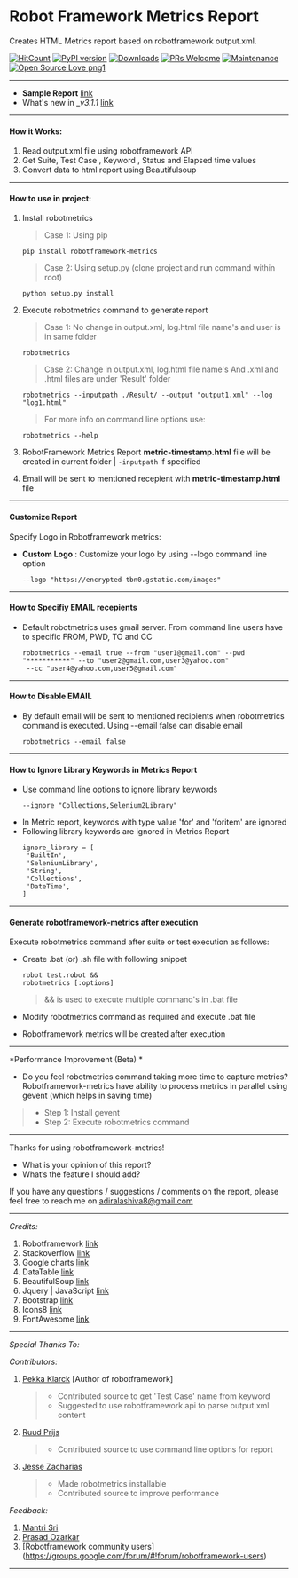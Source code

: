 # Robot Framework Metrics Report

Creates HTML Metrics report based on robotframework output.xml.

[![HitCount](http://hits.dwyl.io/adiralashiva8/robotframework-metrics.svg)](http://hits.dwyl.io/adiralashiva8/robotframework-metrics)
[![PyPI version](https://badge.fury.io/py/robotframework-metrics.svg)](https://badge.fury.io/py/robotframework-metrics)
[![Downloads](https://pepy.tech/badge/robotframework-metrics)](https://pepy.tech/project/robotframework-metrics)
[![PRs Welcome](https://img.shields.io/badge/PRs-welcome-brightgreen.svg?style=flat-square)](http://makeapullrequest.com)
[![Maintenance](https://img.shields.io/badge/Maintained%3F-yes-green.svg)](https://GitHub.com/Naereen/StrapDown.js/graphs/commit-activity)
[![Open Source Love png1](https://badges.frapsoft.com/os/v1/open-source.png?v=103)](https://github.com/ellerbrock/open-source-badges/)

---
 - __Sample Report__ [link](https://robotframework-metrics.netlify.com/)
 - What's new in __v3.1.1_ [link](https://github.com/adiralashiva8/robotframework-metrics/releases/tag/v3.1.1)

---

#### How it Works:

1. Read output.xml file using robotframework API
2. Get Suite, Test Case , Keyword , Status and Elapsed time values
3. Convert data to html report using Beautifulsoup

---

#### How to use in project:

1. Install robotmetrics 

    > Case 1: Using pip
    ```
    pip install robotframework-metrics
    ```
    > Case 2: Using setup.py (clone project and run command within root)
    ```
    python setup.py install
    ```

2. Execute robotmetrics command to generate report

    > Case 1: No change in output.xml, log.html file name's and user is in same folder
    ```
    robotmetrics
    ```
    > Case 2: Change in output.xml, log.html file name's And .xml and .html files are under 'Result' folder
    ```
    robotmetrics --inputpath ./Result/ --output "output1.xml" --log "log1.html"
    ```

    > For more info on command line options use:

    ```
    robotmetrics --help
    ```
    
3. RobotFramework Metrics Report __metric-timestamp.html__ file will be created in current folder | `-inputpath` if specified

4. Email will be sent to mentioned recepient with __metric-timestamp.html__ file

---

#### Customize Report

Specify Logo in Robotframework metrics: 

 - __Custom Logo__ : Customize your logo by using --logo command line option

     ```
     --logo "https://encrypted-tbn0.gstatic.com/images"
     ```
---
#### How to Specifiy EMAIL recepients
 - Default robotmetrics uses gmail server. From command line users have to specific FROM, PWD, TO and CC

    ```
    robotmetrics --email true --from "user1@gmail.com" --pwd "***********" --to "user2@gmail.com,user3@yahoo.com"
     --cc "user4@yahoo.com,user5@gmail.com" 
    
    ``` 

---
#### How to Disable EMAIL
 - By default email will be sent to mentioned recipients when robotmetrics command is executed. Using --email false can disable email

    ```
    robotmetrics --email false
    ```

---

#### How to Ignore Library Keywords in Metrics Report
 - Use command line options to ignore library keywords
    ``` 
    --ignore "Collections,Selenium2Library"
    ```
 - In Metric report, keywords with type value 'for' and 'foritem' are ignored
 - Following library keywords are ignored in Metrics Report
    ```
    ignore_library = [
     'BuiltIn',
     'SeleniumLibrary',
     'String',
     'Collections',
     'DateTime',
    ] 
    ``` 
---

#### Generate robotframework-metrics after execution

Execute robotmetrics command after suite or test execution as follows:

 - Create .bat (or) .sh file with following snippet

    ```
    robot test.robot &&
    robotmetrics [:options]
    ```

    > && is used to execute multiple command's in .bat file

  - Modify robotmetrics command as required and execute .bat file
  
  - Robotframework metrics will be created after execution

---

*Performance Improvement (Beta) *

 - Do you feel robotmetrics command taking more time to capture metrics? Robotframework-metrics have ability to process metrics in parallel using gevent (which helps in saving time)
 > - Step 1: Install gevent
 > - Step 2: Execute robotmetrics command

---

Thanks for using robotframework-metrics!

 - What is your opinion of this report?
 - What’s the feature I should add?

If you have any questions / suggestions / comments on the report, please feel free to reach me on adiralashiva8@gmail.com  

---

*Credits:*

1. Robotframework [link](https://robot-framework.readthedocs.io/en/v3.0.4/autodoc/robot.result.html)
2. Stackoverflow [link](http://stackoverflow.com)
3. Google charts [link](https://developers.google.com/chart/)
4. DataTable [link](https://datatables.net/examples/basic_init/table_sorting.html)
5. BeautifulSoup [link](http://beautiful-soup-4.readthedocs.io)
6. Jquery | JavaScript [link](https://www.jqueryscript.net)
7. Bootstrap [link](http://getbootstrap.com/docs/4.1/examples/dashboard/)
8. Icons8 [link](https://icons8.com/)
9. FontAwesome [link](https://fontawesome.com)

---

*Special Thanks To:*

*Contributors:*

1. [Pekka Klarck](https://www.linkedin.com/in/pekkaklarck/) [Author of robotframework]
    > - Contributed source to get 'Test Case' name from keyword 
    > - Suggested to use robotframework api to parse output.xml content 

2. [Ruud Prijs](https://www.linkedin.com/in/ruudprijs/)
    > - Contributed source to use command line options for report

3. [Jesse Zacharias](https://www.linkedin.com/in/jesse-zacharias-7926ba50/)
    > - Made robotmetrics installable
    > - Contributed source to improve performance

*Feedback:*

1. [Mantri Sri](https://www.linkedin.com/in/mantri-sri-4a0196133/)
2. [Prasad Ozarkar](https://www.linkedin.com/in/prasad-ozarkar-b4a61017/)
3. [Robotframework community users] (https://groups.google.com/forum/#!forum/robotframework-users)

---

